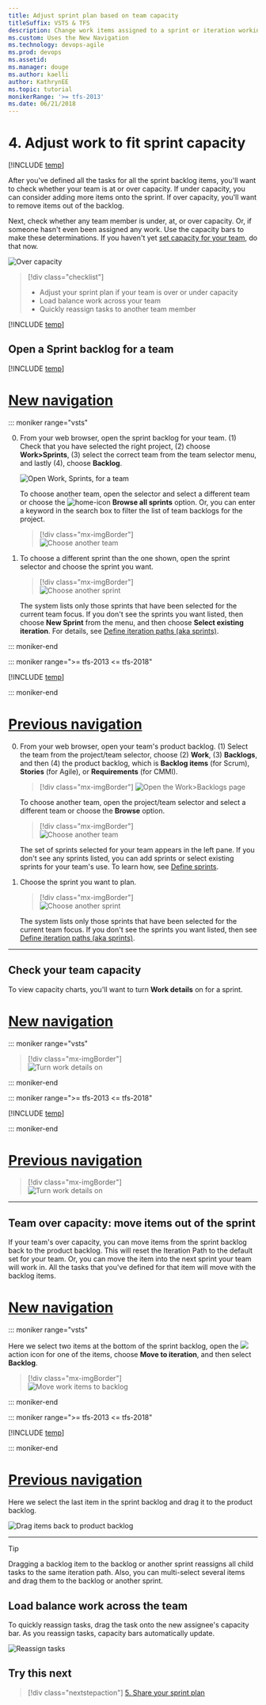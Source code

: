 ```yaml
---
title: Adjust sprint plan based on team capacity 
titleSuffix: VSTS & TFS
description: Change work items assigned to a sprint or iteration working with Scrum methods 
ms.custom: Uses the New Navigation
ms.technology: devops-agile
ms.prod: devops
ms.assetid: 
ms.manager: douge
ms.author: kaelli
author: KathrynEE
ms.topic: tutorial
monikerRange: '>= tfs-2013'
ms.date: 06/21/2018
---
```



<a id="adjust-work">  </a>
# 4. Adjust work to fit sprint capacity

[!INCLUDE [temp](../../_shared/version-vsts-tfs-all-versions.md)] 

After you've defined all the tasks for all the sprint backlog items, you'll want to check whether your team is at or over capacity. If under capacity, you can consider adding more items onto the sprint. If over capacity, you'll want to remove items out of the backlog.  

Next, check whether any team member is under, at, or over capacity. Or, if someone hasn't even been assigned any work. Use the capacity bars to make these determinations. If you haven't yet [set capacity for your team](set-capacity.md), do that now.

![Over capacity](_img/IC795969.png)  

> [!div class="checklist"]   
> * Adjust your sprint plan if your team is over or under capacity    
> * Load balance work across your team 
> * Quickly reassign tasks to another team member    


[!INCLUDE [temp](../_shared/prerequisites.md)]



## Open a Sprint backlog for a team 

[!INCLUDE [temp](../_shared/new-agile-hubs-feature.md)] 

# [New navigation](#tab/new-nav)

::: moniker range="vsts"

0. From your web browser, open the sprint backlog for your team. (1) Check that you have selected the right project, (2) choose **Work>Sprints**, (3) select the correct team from the team selector menu, and lastly (4), choose **Backlog**. 

	![Open Work, Sprints, for a team](_img/add-tasks/open-sprints-backlog-agile.png)

	To choose another team, open the selector and select a different team or choose the ![home-icon](../../_img/icons/home-icon.png) **Browse all sprints** option. Or, you can enter a keyword in the search box to filter the list of team backlogs for the project.

	> [!div class="mx-imgBorder"]  
	> ![Choose another team](_img/add-tasks/team-selector-sprints-agile.png) 

0. To choose a different sprint than the one shown, open the sprint selector and choose the sprint you want. 

	> [!div class="mx-imgBorder"]  
	> ![Choose another sprint](_img/add-tasks/select-specific-sprint-agile.png)

	The system lists only those sprints that have been selected for the current team focus. If you don't see the sprints you want listed, then choose **New Sprint** from the menu, and then choose **Select existing iteration**. For details, see [Define iteration paths (aka sprints)](../../organizations/settings/set-iteration-paths-sprints.md). 


::: moniker-end

::: moniker range=">= tfs-2013 <= tfs-2018"

[!INCLUDE [temp](../_shared/new-agile-hubs-feature-not-supported.md)] 

::: moniker-end


# [Previous navigation](#tab/previous-nav)

0. From your web browser, open your team's product backlog. (1) Select the team from the project/team selector, choose (2) **Work**, (3) **Backlogs**, and then (4) the product backlog, which is **Backlog items** (for Scrum), **Stories** (for Agile), or **Requirements** (for CMMI). 

	> [!div class="mx-imgBorder"]
	> ![Open the Work>Backlogs page](_img/assign-items-sprint/open-work-backlogs-standard.png) 

	To choose another team, open the project/team selector and select a different team or choose the **Browse** option. 

	> [!div class="mx-imgBorder"]  
	> ![Choose another team](_img/assign-items-sprint/team-selector-backlogs-standard.png) 

	The set of sprints selected for your team appears in the left pane. If you don't see any sprints listed, you can add sprints or select existing sprints for your team's use. To learn how, see [Define sprints](define-sprints.md). 

0. Choose the sprint you want to plan. 

	> [!div class="mx-imgBorder"]  
	> ![Choose another sprint](_img/add-tasks/choose-sprint-standard.png)

	The system lists only those sprints that have been selected for the current team focus. If you don't see the sprints you want listed, then see [Define iteration paths (aka sprints)](../../organizations/settings/set-iteration-paths-sprints.md). 

---


## Check your team capacity 

To view capacity charts, you'll want to turn **Work details** on for a sprint.

# [New navigation](#tab/new-nav)

::: moniker range="vsts"

> [!div class="mx-imgBorder"]  
> ![Turn work details on](_img//adjust-work/work-details-on.png)

::: moniker-end

::: moniker range=">= tfs-2013 <= tfs-2018"

[!INCLUDE [temp](../_shared/new-agile-hubs-feature-not-supported.md)] 

::: moniker-end


# [Previous navigation](#tab/previous-nav)

> [!div class="mx-imgBorder"]  
> ![Turn work details on](_img//adjust-work/work-details-on-standard.png)


---


## Team over capacity: move items out of the sprint

If your team's over capacity, you can move items from the sprint backlog back to the product backlog. This will reset the Iteration Path to the default set for your team. Or, you can move the item into the next sprint your team will work in. All the tasks that you've defined for that item will move with the backlog items.   

# [New navigation](#tab/new-nav)

::: moniker range="vsts"

Here we select two items at the bottom of the sprint backlog, open the ![](../../_img/icons/actions-icon.png) action icon for one of the items, choose **Move to iteration**, and then select **Backlog**. 

> [!div class="mx-imgBorder"]  
> ![Move work items to backlog](_img//adjust-work/move-items-to-backlog-agile.png)

::: moniker-end

::: moniker range=">= tfs-2013 <= tfs-2018"

[!INCLUDE [temp](../_shared/new-agile-hubs-feature-not-supported.md)] 

::: moniker-end
# [Previous navigation](#tab/previous-nav)

Here we select the last item in the sprint backlog and drag it to the product backlog. 

![Drag items back to product backlog](_img/IC797613.png)  

---

> [!TIP]    
> Dragging a backlog item to the backlog or another sprint reassigns all child tasks to the same iteration path. 
> Also, you can multi-select several items and drag them to the backlog or another sprint. 

## Load balance work across the team

To quickly reassign tasks, drag the task onto the new assignee's capacity bar. As you reassign tasks, capacity bars automatically update.  

![Reassign tasks](_img/IC797838.png) 


## Try this next
> [!div class="nextstepaction"]
> [5. Share your sprint plan](share-plan.md) 
